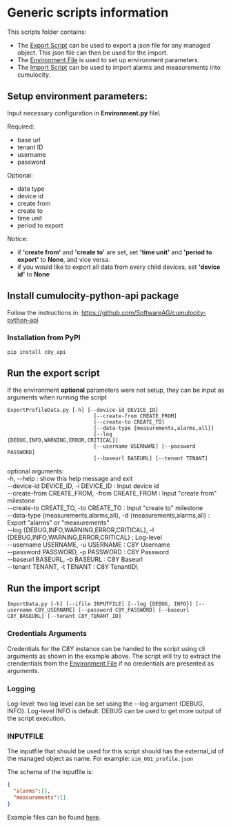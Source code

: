 # Generic scripts information
This scripts folder contains:
- The [Export Script](./ExportOrImportProfileData.py) can be used to export a json file for any managed object. This json file can then be used for the import.
- The [Environment File](./Environment.py) is used to set up environment parameters.
- The [Import Script](./ImportData.py) can be used to import alarms and measurements into cumulocity.

## Setup environment parameters:
Input necessary configuration in **Environment.py** file\

Required:
- base url
- tenant ID 
- username 
- password

Optional:
- data type
- device id
- create from
- create to
- time unit
- period to export

Notice: 
- if **'create from'** and **'create to'** are set, set **'time unit'** and **'period to export'** to **None**, and vice versa.
- if you would like to export all data from every child devices, set **'device id'** to **None**

## Install cumulocity-python-api package
Follow the instructions in: https://github.com/SoftwareAG/cumulocity-python-api

### Installation from PyPI
```shell
pip install c8y_api
```

## Run the export script
If the environment **optional** parameters were not setup, they can be input as arguments when running the script
```shell
ExportProfileData.py [-h] [--device-id DEVICE_ID]
                            [--create-from CREATE_FROM]
                            [--create-to CREATE_TO]
                            [--data-type {measurements,alarms,all}]
                            [--log {DEBUG,INFO,WARNING,ERROR,CRITICAL}]
                            [--username USERNAME] [--password PASSWORD]
                            [--baseurl BASEURL] [--tenant TENANT]

```
optional arguments:\
  -h, --help : show this help message and exit\
  --device-id DEVICE_ID, -i DEVICE_ID : Input device id\
  --create-from CREATE_FROM, -from CREATE_FROM : Input "create from" milestone\
  --create-to CREATE_TO, -to CREATE_TO : Input "create to" milestone\
  --data-type {measurements,alarms,all}, -d {measurements,alarms,all} : Export "alarms" or "measurements"\
  --log {DEBUG,INFO,WARNING,ERROR,CRITICAL}, -l {DEBUG,INFO,WARNING,ERROR,CRITICAL} : Log-level\
  --username USERNAME, -u USERNAME : C8Y Username\
  --password PASSWORD, -p PASSWORD : C8Y Password\
  --baseurl BASEURL, -b BASEURL : C8Y Baseurl\
  --tenant TENANT, -t TENANT : C8Y TenantID\

## Run the import script
 
```shell
ImportData.py [-h] [--ifile INPUTFILE] [--log {DEBUG, INFO}] [--username C8Y_USERNAME] [--password C8Y_PASSWORD] [--baseurl C8Y_BASEURL] [--tenant C8Y_TENANT_ID]
```
### Credentials Arguments
Credentials for the C8Y instance can be handed to the script using cli arguments as shown in the example above. The script will try to extract the crendentials from the [Environment File](./Environment.py) if no credentials are presented as arguments.

### Logging
Log-level: two log level can be set using the --log argument {DEBUG, INFO}. Log-level INFO is default. DEBUG can be used to get more output of the script execution.

### INPUTFILE
The inputfile that should be used for this script should has the external_id of the managed object as name. For example: ```sim_001_profile.json```

The schema of the inputfile is:
```json
{
  "alarms":[],
  "measurements":[]
}
```
Example files can be found [here](./export_data/).